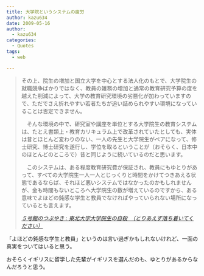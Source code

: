 ```yaml
---
title: 大学院というシステムの疲労
author: kazu634
date: 2009-05-16
author:
  - kazu634
categories:
  - Quotes
tags:
  - web

---
```

<div class="section">
<blockquote title="５号館のつぶやき " cite="http://shinka3.exblog.jp/11537972/">
<p>
      その上、院生の増加と国立大学を中心とする法人化のもとで、大学院生の就職競争ばかりではなく、教員の雑務の増加と通常の教育研究予算の度を越えた削減によって、大学の教育研究環境の劣悪化が加わっていますので、ただでさえ折れやすい若者たちが追い詰められやすい環境になっていることは否定できません。
</p>
    
<p>
      　そんな環境の中で、研究室や講座を単位とする大学院生の教育システムは、たとえ書類上・教育カリキュラム上で改革されていたとしても、実体は昔とほとんど変わりのない、一人の先生と大学院生がペアになって、修士研究、博士研究を遂行し、学位を取るということが（おそらく、日本中のほとんどのところで）昔と同じように続いているのだと思います。
</p>
    
<p>
      　このシステムは、ある程度教育研究費が保証され、教員にもゆとりがあって、すべての大学院生一人一人とじっくりと時間をかけてつきあえる状態であるならば、それほど悪いシステムではなかったのかもしれませんが、金も時間もないところへ大学院生の数が増えているのですから、ある意味でよほどの鈍感な学生と教員でなければやっていられない場所になっているとも言えます。
</p>
    
<p>
<cite><a href="http://shinka3.exblog.jp/11537972/" onclick="__gaTracker('send', 'event', 'outbound-article', 'http://shinka3.exblog.jp/11537972/', '５号館のつぶやき : 東北大学大学院生の自殺　（とりあえず落ち着いてください）');" target="_blank">５号館のつぶやき : 東北大学大学院生の自殺　（とりあえず落ち着いてください）</a></cite>
</p>
</blockquote>
  
<p>
    「よほどの鈍感な学生と教員」というのは言い過ぎかもしれないけれど、一面の真実をついてはいると思う。
</p>
  
<p>
    おそらくイギリスに留学した先輩がイギリスを選んだのも、ゆとりがあるからなんだろうと思う。
</p>
</div>
